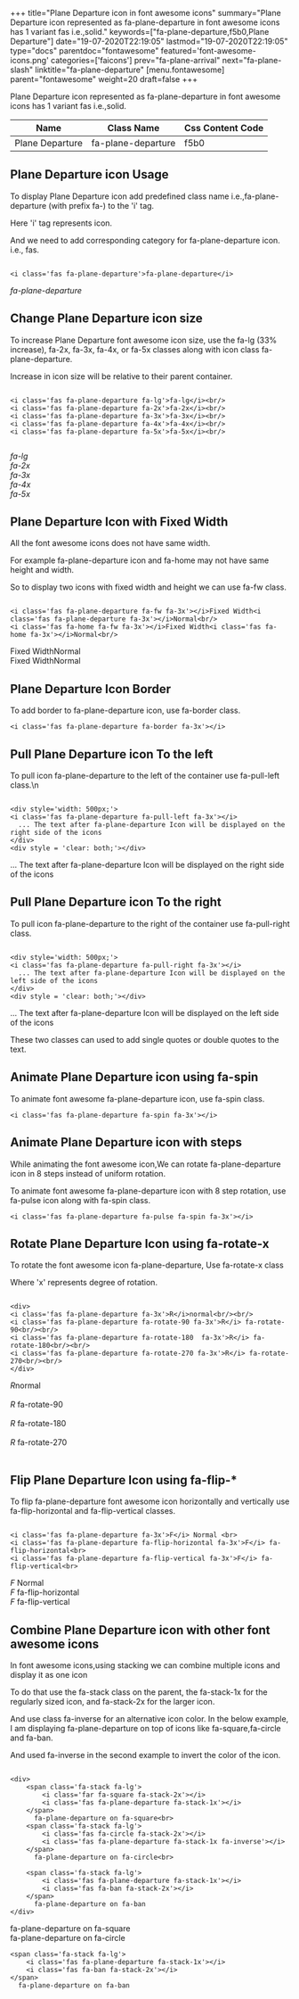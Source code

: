 +++
title="Plane Departure icon in font awesome icons"
summary="Plane Departure icon represented as fa-plane-departure in font awesome icons has 1 variant fas i.e.,solid."
keywords=["fa-plane-departure,f5b0,Plane Departure"]
date="19-07-2020T22:19:05"
lastmod="19-07-2020T22:19:05"
type="docs"
parentdoc="fontawesome"
featured='font-awesome-icons.png'
categories=['faicons']
prev="fa-plane-arrival"
next="fa-plane-slash"
linktitle="fa-plane-departure"
[menu.fontawesome]
parent="fontawesome"
weight=20
draft=false
+++


Plane Departure icon represented as fa-plane-departure in font awesome icons has 1 variant fas i.e.,solid.

<div class='table-responsive'><table class='table'><thead><tr><th>Name</th><th>Class Name</th><th>Css Content Code</th></tr></thead><tbody><tr><td>Plane Departure</td><td>fa-plane-departure</td><td>f5b0</td></tr></tbody></table></div>



## Plane Departure icon Usage

To display Plane Departure icon add predefined class name i.e.,fa-plane-departure (with prefix fa-) to the 'i' tag.

Here 'i' tag represents icon.

And we need to add corresponding category for fa-plane-departure icon. i.e., fas.


```

<i class='fas fa-plane-departure'>fa-plane-departure</i>
```

<i class='fas fa-plane-departure'>fa-plane-departure</i>




## Change Plane Departure icon size
To increase Plane Departure font awesome icon size, use the fa-lg (33% increase), fa-2x, fa-3x, fa-4x, or fa-5x classes along with icon class fa-plane-departure.

Increase in icon size will be relative to their parent container. 

```

<i class='fas fa-plane-departure fa-lg'>fa-lg</i><br/>
<i class='fas fa-plane-departure fa-2x'>fa-2x</i><br/>
<i class='fas fa-plane-departure fa-3x'>fa-3x</i><br/>
<i class='fas fa-plane-departure fa-4x'>fa-4x</i><br/>
<i class='fas fa-plane-departure fa-5x'>fa-5x</i><br/>
            
```

<i class='fas fa-plane-departure fa-lg'>fa-lg</i><br/>
<i class='fas fa-plane-departure fa-2x'>fa-2x</i><br/>
<i class='fas fa-plane-departure fa-3x'>fa-3x</i><br/>
<i class='fas fa-plane-departure fa-4x'>fa-4x</i><br/>
<i class='fas fa-plane-departure fa-5x'>fa-5x</i><br/>
            



## Plane Departure Icon with Fixed Width 

All the font awesome icons does not have same width.

For example fa-plane-departure icon and fa-home may not have same height and width.

So to display two icons with fixed width and height we can use fa-fw class.


```

<i class='fas fa-plane-departure fa-fw fa-3x'></i>Fixed Width<i class='fas fa-plane-departure fa-3x'></i>Normal<br/>
<i class='fas fa-home fa-fw fa-3x'></i>Fixed Width<i class='fas fa-home fa-3x'></i>Normal<br/>
```

<i class='fas fa-plane-departure fa-fw fa-3x'></i>Fixed Width<i class='fas fa-plane-departure fa-3x'></i>Normal<br/>
<i class='fas fa-home fa-fw fa-3x'></i>Fixed Width<i class='fas fa-home fa-3x'></i>Normal<br/>



## Plane Departure Icon Border 

To add border to fa-plane-departure icon, use fa-border class.


```
<i class='fas fa-plane-departure fa-border fa-3x'></i>

```
<i class='fas fa-plane-departure fa-border fa-3x'></i>





## Pull Plane Departure icon To the left

To pull icon fa-plane-departure to the left of the container use fa-pull-left class.\n

```

<div style='width: 500px;'>
<i class='fas fa-plane-departure fa-pull-left fa-3x'></i>
  ... The text after fa-plane-departure Icon will be displayed on the right side of the icons
</div>
<div style = 'clear: both;'></div>
```

<div style='width: 500px;'>
<i class='fas fa-plane-departure fa-pull-left fa-3x'></i>
  ... The text after fa-plane-departure Icon will be displayed on the right side of the icons
</div>
<div style = 'clear: both;'></div>




## Pull Plane Departure icon To the right
To pull icon fa-plane-departure to the right of the container use fa-pull-right class.

```

<div style='width: 500px;'>
<i class='fas fa-plane-departure fa-pull-right fa-3x'></i>
  ... The text after fa-plane-departure Icon will be displayed on the left side of the icons
</div>
<div style = 'clear: both;'></div>
```

<div style='width: 500px;'>
<i class='fas fa-plane-departure fa-pull-right fa-3x'></i>
  ... The text after fa-plane-departure Icon will be displayed on the left side of the icons
</div>
<div style = 'clear: both;'></div>

These two classes can used to add single quotes or double quotes to the text.


## Animate Plane Departure icon using fa-spin
To animate font awesome fa-plane-departure icon, use fa-spin class.

```
<i class='fas fa-plane-departure fa-spin fa-3x'></i>
```
<i class='fas fa-plane-departure fa-spin fa-3x'></i>




## Animate Plane Departure icon with steps
While animating the font awesome icon,We can rotate fa-plane-departure icon in 8 steps instead of uniform rotation.

To animate font awesome fa-plane-departure icon with 8 step rotation, use fa-pulse icon along with fa-spin class.


```
<i class='fas fa-plane-departure fa-pulse fa-spin fa-3x'></i>

```
<i class='fas fa-plane-departure fa-pulse fa-spin fa-3x'></i>





## Rotate Plane Departure Icon using fa-rotate-x
To rotate the font awesome icon fa-plane-departure, Use fa-rotate-x class

Where 'x' represents degree of rotation.


```

<div>
<i class='fas fa-plane-departure fa-3x'>R</i>normal<br/><br/>
<i class='fas fa-plane-departure fa-rotate-90 fa-3x'>R</i> fa-rotate-90<br/><br/> 
<i class='fas fa-plane-departure fa-rotate-180  fa-3x'>R</i> fa-rotate-180<br/><br/> 
<i class='fas fa-plane-departure fa-rotate-270 fa-3x'>R</i> fa-rotate-270<br/><br/>
</div>
```

<div>
<i class='fas fa-plane-departure fa-3x'>R</i>normal<br/><br/>
<i class='fas fa-plane-departure fa-rotate-90 fa-3x'>R</i> fa-rotate-90<br/><br/> 
<i class='fas fa-plane-departure fa-rotate-180  fa-3x'>R</i> fa-rotate-180<br/><br/> 
<i class='fas fa-plane-departure fa-rotate-270 fa-3x'>R</i> fa-rotate-270<br/><br/>
</div>




## Flip Plane Departure Icon using fa-flip-*
To flip fa-plane-departure font awesome icon horizontally and vertically use fa-flip-horizontal and fa-flip-vertical classes. 

```

<i class='fas fa-plane-departure fa-3x'>F</i> Normal <br>
<i class='fas fa-plane-departure fa-flip-horizontal fa-3x'>F</i> fa-flip-horizontal<br>
<i class='fas fa-plane-departure fa-flip-vertical fa-3x'>F</i> fa-flip-vertical<br>
```

<i class='fas fa-plane-departure fa-3x'>F</i> Normal <br>
<i class='fas fa-plane-departure fa-flip-horizontal fa-3x'>F</i> fa-flip-horizontal<br>
<i class='fas fa-plane-departure fa-flip-vertical fa-3x'>F</i> fa-flip-vertical<br>




## Combine Plane Departure icon with other font awesome icons
In font awesome icons,using stacking we can combine multiple icons and display it as one icon 

To do that use the fa-stack class on the parent, the fa-stack-1x for the regularly sized icon, and fa-stack-2x for the larger icon.

And use class fa-inverse for an alternative icon color. 
In the below example, I am displaying fa-plane-departure on top of icons like fa-square,fa-circle and fa-ban.

And used fa-inverse in the second example to invert the color of the icon.

```

<div>
    <span class='fa-stack fa-lg'>
        <i class='far fa-square fa-stack-2x'></i>
        <i class='fas fa-plane-departure fa-stack-1x'></i>
    </span>
      fa-plane-departure on fa-square<br>
    <span class='fa-stack fa-lg'>
        <i class='fas fa-circle fa-stack-2x'></i>
        <i class='fas fa-plane-departure fa-stack-1x fa-inverse'></i>
    </span>
      fa-plane-departure on fa-circle<br>

    <span class='fa-stack fa-lg'>
        <i class='fas fa-plane-departure fa-stack-1x'></i>
        <i class='fas fa-ban fa-stack-2x'></i>
    </span>
      fa-plane-departure on fa-ban
</div>
```

<div>
    <span class='fa-stack fa-lg'>
        <i class='far fa-square fa-stack-2x'></i>
        <i class='fas fa-plane-departure fa-stack-1x'></i>
    </span>
      fa-plane-departure on fa-square<br>
    <span class='fa-stack fa-lg'>
        <i class='fas fa-circle fa-stack-2x'></i>
        <i class='fas fa-plane-departure fa-stack-1x fa-inverse'></i>
    </span>
      fa-plane-departure on fa-circle<br>

    <span class='fa-stack fa-lg'>
        <i class='fas fa-plane-departure fa-stack-1x'></i>
        <i class='fas fa-ban fa-stack-2x'></i>
    </span>
      fa-plane-departure on fa-ban
</div>






